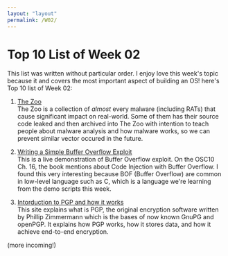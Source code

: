```yaml
---
layout: "layout"
permalink: /W02/
---
```


# Top 10 List of Week 02
This list was written without particular order. I enjoy love this week's topic because it and covers the most important aspect of building an OS! here's Top 10 list of Week 02:

1. [The Zoo](https://github.com/ytisf/theZoo/tree/master/malwares/Source/Original)<br>
The Zoo is a collection of *almost* every malware (including RATs) that cause significant
impact on real-world. Some of them has their source code leaked and then archived into The Zoo with intention to
teach people about malware analysis and how malware works, so we can prevent similar vector occured in the future. 

2. [Writing a Simple Buffer Overflow Exploit](https://www.youtube.com/watch?v=oS2O75H57qU)<br>
This is a live demonstration of Buffer Overflow exploit. 
On the OSC10 Ch. 16, the book mentions about Code Injection with Buffer Overflow. 
I found this very interesting because BOF (Buffer Overflow) are common in low-level language 
such as C, which is a language we're learning from the demo scripts this week.

3. [Intorduction to PGP and how it works](openp://users.ece.cmu.edu/~adrian/630-f04/PGP-intro.html)<br>
This site explains what is PGP, the original encryption software written by Phillip Zimmermann which 
is the bases of now known GnuPG and openPGP. It explains how PGP works, how it stores data, and how it
achieve end-to-end encryption.

(more incoming!)
